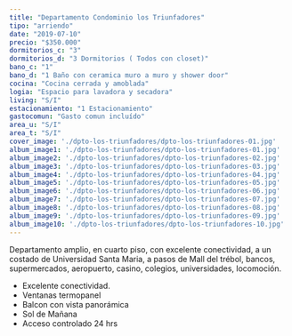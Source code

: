 ```yaml
---
title: "Departamento Condominio los Triunfadores"
tipo: "arriendo"
date: "2019-07-10"
precio: "$350.000"
dormitorios_c: "3"
dormitorios_d: "3 Dormitorios ( Todos con closet)"
bano_c: "1"
bano_d: "1 Baño con ceramica muro a muro y shower door"
cocina: "Cocina cerrada y amoblada"
logia: "Espacio para lavadora y secadora"
living: "S/I"
estacionamiento: "1 Estacionamiento"
gastocomun: "Gasto comun incluído"
area_u: "S/I"
area_t: "S/I"
cover_image: './dpto-los-triunfadores/dpto-los-triunfadores-01.jpg'
album_image1: './dpto-los-triunfadores/dpto-los-triunfadores-01.jpg'
album_image2: './dpto-los-triunfadores/dpto-los-triunfadores-02.jpg'
album_image3: './dpto-los-triunfadores/dpto-los-triunfadores-03.jpg'
album_image4: './dpto-los-triunfadores/dpto-los-triunfadores-04.jpg'
album_image5: './dpto-los-triunfadores/dpto-los-triunfadores-05.jpg'
album_image6: './dpto-los-triunfadores/dpto-los-triunfadores-06.jpg'
album_image7: './dpto-los-triunfadores/dpto-los-triunfadores-07.jpg'
album_image8: './dpto-los-triunfadores/dpto-los-triunfadores-08.jpg'
album_image9: './dpto-los-triunfadores/dpto-los-triunfadores-09.jpg'
album_image10: './dpto-los-triunfadores/dpto-los-triunfadores-10.jpg'
---
```

Departamento amplio, en cuarto piso, con excelente conectividad, a un costado de Universidad Santa Maria, a pasos de Mall del trébol, bancos, supermercados, aeropuerto, casino, colegios, universidades, locomoción.

* Excelente conectividad.
* Ventanas termopanel
* Balcon con vista panorámica
* Sol de Mañana
* Acceso controlado 24 hrs


